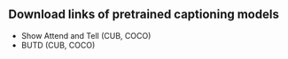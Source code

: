 ## Download links of pretrained captioning models ##
- Show Attend and Tell (CUB, COCO)
- BUTD (CUB, COCO)
